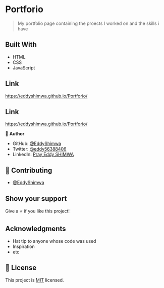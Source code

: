 

# Portforio

> My portfolio page containing the proects I worked on and the skills i have


## Built With

- HTML
- CSS
- JavaScript
## Link
https://eddyshimwa.github.io/Portforio/

## Link
https://eddyshimwa.github.io/Portforio/

👤 **Author**

- GitHub: [@EddyShimwa](https://github.com/EddyShimwa)
- Twitter: [@eddy56388406](https://twitter.com/eddy56388406)
- LinkedIn: [Pray Eddy SHIMWA](https://www.linkedin.com/in/eddy-pray-shimwa/)


## 🤝 Contributing
- [@EddyShimwa](https://github.com/EddyShimwa)


## Show your support

Give a ⭐️ if you like this project!

## Acknowledgments

- Hat tip to anyone whose code was used
- Inspiration
- etc

## 📝 License

This project is [MIT](./LICENSE) licensed.

